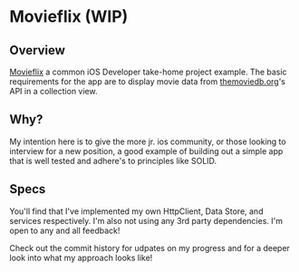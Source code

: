 # Movieflix (WIP)
## Overview
[Movieflix](https://github.com/sclampet) a common iOS Developer take-home project example. The basic requirements for the app are to display movie data from [themoviedb.org](https://www.themoviedb.org/)'s API in a collection view. 

## Why?
My intention here is to give the more jr. ios community, or those looking to interview for a new position, a good example of building out a simple app that is well tested and adhere's to principles like SOLID.

## Specs
You'll find that I've implemented my own HttpClient, Data Store, and services respectively. I'm also not using any 3rd party dependencies. I'm open to any and all feedback!

Check out the commit history for udpates on my progress and for a deeper look into what my approach looks like!
